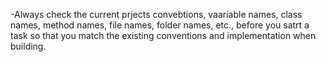 -Always check the current prjects convebtions, vaariable names, class names, method names, file names, folder names, etc., before you satrt a task so that you match the existing conventions and implementation when building.